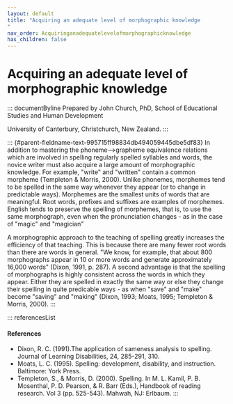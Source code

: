 ```yaml
---
layout: default
title: "Acquiring an adequate level of morphographic knowledge 
"
nav_order: Acquiringanadequatelevelofmorphographicknowledge
has_children: false
---
```

# Acquiring an adequate level of morphographic knowledge 


::: documentByline
Prepared by John Church, PhD, School of Educational Studies and Human
Development

University of Canterbury, Christchurch, New Zealand.
:::

::: {#parent-fieldname-text-995715ff98834db494059445dbe5df83}
In addition to mastering the phoneme--\>grapheme equivalence relations
which are involved in spelling regularly spelled syllables and words,
the novice writer must also acquire a large amount of morphographic
knowledge. For example, "write" and "written" contain a common morpheme
(Templeton & Morris, 2000). Unlike phonemes, morphemes tend to be
spelled in the same way whenever they appear (or to change in
predictable ways). Morphemes are the smallest units of words that are
meaningful. Root words, prefixes and suffixes are examples of morphemes.
English tends to preserve the spelling of morphemes, that is, to use the
same morphograph, even when the pronunciation changes - as in the case
of "magic" and "magician"

A morphographic approach to the teaching of spelling greatly increases
the efficiency of that teaching. This is because there are many fewer
root words than there are words in general. "We know, for example, that
about 800 morphographs appear in 10 or more words and generate
approximately 16,000 words" (Dixon, 1991, p. 287). A second advantage is
that the spelling of morphographs is highly consistent across the words
in which they appear. Either they are spelled in exactly the same way or
else they change their spelling in quite predicable ways - as when
"save" and "make" become "saving" and "making" (Dixon, 1993; Moats,
1995; Templeton & Morris, 2000).
:::

::: referencesList
#### References

-   Dixon, R. C. (1991).The application of sameness analysis to
    spelling. Journal of Learning Disabilities, 24, 285-291, 310.
-   Moats, L. C. (1995). Spelling: development, disability, and
    instruction. Baltimore: York Press.
-   Templeton, S., & Morris, D. (2000). Spelling. In M. L. Kamil, P. B.
    Mosenthal, P. D. Pearson, & R. Barr (Eds.), Handbook of reading
    research. Vol 3 (pp. 525-543). Mahwah, NJ: Erlbaum.
:::
